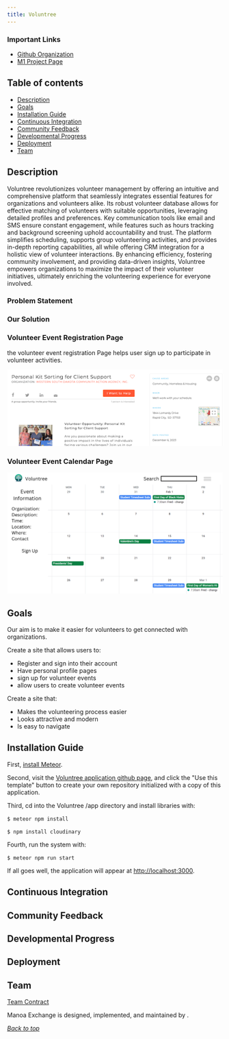 ```yaml
---
title: Voluntree
---
```


### Important Links
* <a href = "https://github.com/team-roots">Github Organization</a>
*  <a href = "https://github.com/orgs/team-roots/projects/1">M1 Project Page</a>

## Table of contents

* [Description](#description)
* [Goals](#goals)
* [Installation Guide](#installation-guide)
* [Continuous Integration](#continuous-integration)
* [Community Feedback](#community-feedback)
* [Developmental Progress](#developmental-progress)
* [Deployment](#deployment)
* [Team](#team)

## Description

Voluntree revolutionizes volunteer management by offering an intuitive and comprehensive platform that seamlessly integrates essential features for organizations and volunteers alike. Its robust volunteer database allows for effective matching of volunteers with suitable opportunities, leveraging detailed profiles and preferences. Key communication tools like email and SMS ensure constant engagement, while features such as hours tracking and background screening uphold accountability and trust. The platform simplifies scheduling, supports group volunteering activities, and provides in-depth reporting capabilities, all while offering CRM integration for a holistic view of volunteer interactions. By enhancing efficiency, fostering community involvement, and providing data-driven insights, Voluntree empowers organizations to maximize the impact of their volunteer initiatives, ultimately enriching the volunteering experience for everyone involved.

### Problem Statement

### Our Solution

### Volunteer Event Registration Page
the volunteer event registration Page helps user sign up to participate in volunteer activities.

<img src="/images/initial-homepage/VolunteerEventRegistration.png" alt="event-registration">

### Volunteer Event Calendar Page

<img src="/images/initial-homepage/VoluntreeEventCalendar.png" alt="event-calendar">

## Goals

Our aim is to make it easier for volunteers to get connected with organizations.

Create a site that allows users to:
- Register and sign into their account
- Have personal profile pages
- sign up for volunteer events
- allow users to create volunteer events

Create a site that:

- Makes the volunteering process easier
- Looks attractive and modern
- Is easy to navigate


## Installation Guide
 
 First, [install Meteor](https://www.meteor.com/install).

Second, visit the [Voluntree application github page](https://github.com/team-roots/voluntree-meteor-app), and click the "Use this template" button to create your own repository initialized with a copy of this application. 

Third, cd into the Voluntree /app directory and install libraries with:

```
$ meteor npm install
```

```
$ npm install cloudinary
```

Fourth, run the system with:

```
$ meteor npm run start
```

If all goes well, the application will appear at [http://localhost:3000](http://localhost:3000).

## Continuous Integration

## Community Feedback

## Developmental Progress

## Deployment

## Team

<a href = "https://docs.google.com/document/d/1SxHmUM0TabvZTdlGjk9RQn5Vs0THKnciOy4t1PnJ_zg/edit?usp=sharing">Team Contract</a>

Manoa Exchange is designed, implemented, and maintained by .

_[Back to top](#important-links)_
